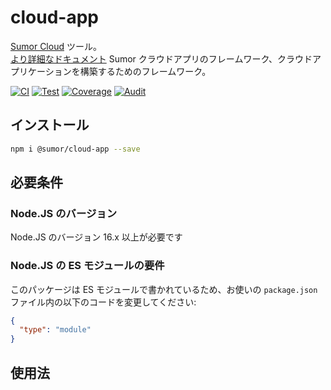 # cloud-app

[Sumor Cloud](https://sumor.cloud) ツール。  
[より詳細なドキュメント](https://sumor.cloud/cloud-app)
Sumor クラウドアプリのフレームワーク、クラウドアプリケーションを構築するためのフレームワーク。

[![CI](https://github.com/sumor-cloud/cloud-app/actions/workflows/ci.yml/badge.svg)](https://github.com/sumor-cloud/cloud-app/actions/workflows/ci.yml)
[![Test](https://github.com/sumor-cloud/cloud-app/actions/workflows/ut.yml/badge.svg)](https://github.com/sumor-cloud/cloud-app/actions/workflows/ut.yml)
[![Coverage](https://github.com/sumor-cloud/cloud-app/actions/workflows/coverage.yml/badge.svg)](https://github.com/sumor-cloud/cloud-app/actions/workflows/coverage.yml)
[![Audit](https://github.com/sumor-cloud/cloud-app/actions/workflows/audit.yml/badge.svg)](https://github.com/sumor-cloud/cloud-app/actions/workflows/audit.yml)

## インストール

```bash
npm i @sumor/cloud-app --save
```

## 必要条件

### Node.JS のバージョン

Node.JS のバージョン 16.x 以上が必要です

### Node.JS の ES モジュールの要件

このパッケージは ES モジュールで書かれているため、お使いの `package.json` ファイル内の以下のコードを変更してください:

```json
{
  "type": "module"
}
```

## 使用法
